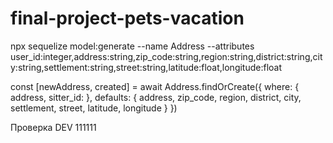 # final-project-pets-vacation


npx sequelize model:generate --name Address --attributes user_id:integer,address:string,zip_code:string,region:string,district:string,city:string,settlement:string,street:string,latitude:float,longitude:float



 const [newAddress, created] = await Address.findOrCreate({
        where: {
          address,
          sitter_id: 
        },
        defaults: {
          address, zip_code, region, district, city, settlement, street, latitude, longitude
        }
      })

Проверка DEV 111111
